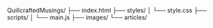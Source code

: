 QuillcraftedMusings/
├── index.html
├── styles/
│   └── style.css
├── scripts/
│   └── main.js
├── images/
└── articles/

